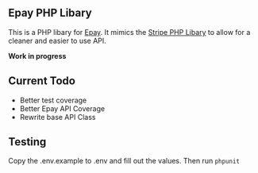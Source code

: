 ## Epay PHP Libary

This is a PHP libary for [Epay](http://www.epay.dk/). It mimics the [Stripe PHP Libary](https://github.com/stripe/stripe-php) to allow for a cleaner and easier to use API.

**Work in progress**

## Current Todo

- Better test coverage
- Better Epay API Coverage
- Rewrite base API Class

## Testing

Copy the .env.example to .env and fill out the values.
Then run `phpunit`

